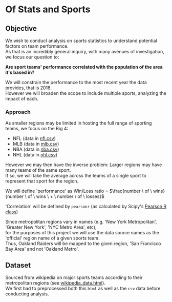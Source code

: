 # Of Stats and Sports

## Objective
We wish to conduct analysis on sports statistics to understand potential factors on team performance.   
As that is an incredibly general inquiry, with many avenues of investigation, we focus our question to: 

**Are sport teams' performance correlated with the population of the area it's based in?**  

We will constrain the performance to the most recent year the data provides, that is 2018.  
However we will broaden the scope to include multiple sports, analyzing the impact of each.  
### Approach
As smaller regions may be limited in hosting the full range of sporting teams, we focus on the Big 4: 
- NFL (data in [nfl.csv](assets/nfl.csv))
- MLB (data in [mlb.csv](assets/mlb.csv))
- NBA (data in [nba.csv](assets/nba.csv)) 
- NHL (data in [nhl.csv](assets/nhl.csv))  

However we may then have the inverse problem: Larger regions may have many teams of the same sport.  
If so, we will take the average across the teams of a single sport to represent that sport for the region.

We will define 'performance' as Win/Loss ratio = $\frac{number \ of \ wins}{number \ of \ wins \  + \ number \ of \ losses}$  

'Correlation' will be defined by `pearsonr` (as calculated by Scipy's [Pearson R class](https://docs.scipy.org/doc/scipy/reference/generated/scipy.stats.pearsonr.html))  

Since metropolitan regions vary in names (e.g. 'New York Metropolitan', 'Greater New York', 'NYC Metro Area', etc),  
for the purposes of this project we will use the data source names as the 'official' region name of a given sports team.  
Thus, Oakland Raiders will be mapped to the given region, 'San Francisco Bay Area' and not 'Oakland Metro'.

## Dataset
Sourced from wikipedia on major sports teams according to their metropolitan regions (see [wikipedia_data.html](assets/wikipedia_data.html)).  
We first had to preprocessed both this `html` as well as the `csv` data before conducting analysis. 
